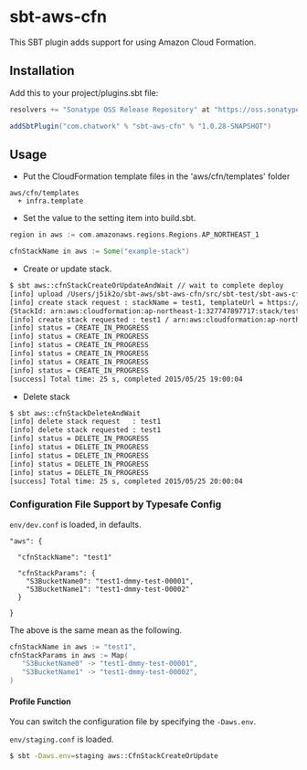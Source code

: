 # sbt-aws-cfn

This SBT plugin adds support for using Amazon Cloud Formation.

## Installation

Add this to your project/plugins.sbt file:

```scala
resolvers += "Sonatype OSS Release Repository" at "https://oss.sonatype.org/content/repositories/releases/"

addSbtPlugin("com.chatwork" % "sbt-aws-cfn" % "1.0.28-SNAPSHOT")
```

## Usage

- Put the CloudFormation template files in the 'aws/cfn/templates' folder

```
aws/cfn/templates
  + infra.template
```

- Set the value to the setting item into build.sbt.


```scala
region in aws := com.amazonaws.regions.Regions.AP_NORTHEAST_1

cfnStackName in aws := Some("example-stack")
```

- Create or update stack.

```sh
$ sbt aws::cfnStackCreateOrUpdateAndWait // wait to complete deploy
[info] upload /Users/j5ik2o/sbt-aws/sbt-aws-cfn/src/sbt-test/sbt-aws-cfn/create-or-update-and-wait/aws/cfn/templates/S3.template to cfn-template/create-or-update-and-wait/create-or-update-and-wait-0.1-SNAPSHOT-20150525_185939.templete
[info] create stack request : stackName = test1, templateUrl = https://cfn-template.s3-ap-northeast-1.amazonaws.com/create-or-update-and-wait/create-or-update-and-wait-0.1-SNAPSHOT-20150525_185939.templete, capabilities = List(), stackParams = Map(S3BucketName1 -> dmmy-test-00002, S3BucketName0 -> dmmy-test-00001), tags = Map()
{StackId: arn:aws:cloudformation:ap-northeast-1:327747897717:stack/test1/c1fdf600-02c4-11e5-a322-506cf9a1c096}
[info] create stack requested : test1 / arn:aws:cloudformation:ap-northeast-1:327747897717:stack/test1/c1fdf600-02c4-11e5-a322-506cf9a1c096
[info] status = CREATE_IN_PROGRESS
[info] status = CREATE_IN_PROGRESS
[info] status = CREATE_IN_PROGRESS
[info] status = CREATE_IN_PROGRESS
[info] status = CREATE_IN_PROGRESS
[info] status = CREATE_IN_PROGRESS
[success] Total time: 25 s, completed 2015/05/25 19:00:04
```

- Delete stack

```sh
$ sbt aws::cfnStackDeleteAndWait
[info] delete stack request   : test1
[info] delete stack requested : test1
[info] status = DELETE_IN_PROGRESS
[info] status = DELETE_IN_PROGRESS
[info] status = DELETE_IN_PROGRESS
[info] status = DELETE_IN_PROGRESS
[info] status = DELETE_IN_PROGRESS
[success] Total time: 25 s, completed 2015/05/25 20:00:04
```

### Configuration File Support by Typesafe Config

`env/dev.conf` is loaded, in defaults.

```
"aws": {

  "cfnStackName": "test1"

  "cfnStackParams": {
    "S3BucketName0": "test1-dmmy-test-00001",
    "S3BucketName1": "test1-dmmy-test-00002"
  }

}
```

The above is the same mean as the following.

```scala
cfnStackName in aws := "test1",
cfnStackParams in aws := Map(
   "S3BucketName0" -> "test1-dmmy-test-00001",
   "S3BucketName1" -> "test1-dmmy-test-00002",
)
```

#### Profile Function

You can switch the configuration file by specifying the `-Daws.env`.

`env/staging.conf` is loaded.


```sh
$ sbt -Daws.env=staging aws::CfnStackCreateOrUpdate
```
